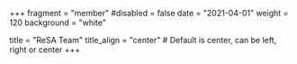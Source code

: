 +++
fragment = "member"
#disabled = false
date = "2021-04-01"
weight = 120
background = "white"

title = "ReSA Team"
title_align = "center" # Default is center, can be left, right or center
+++
